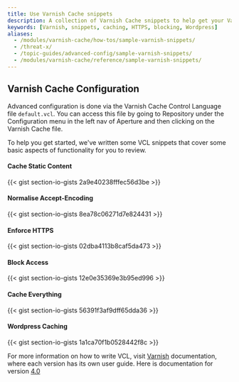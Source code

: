 ```yaml
---
title: Use Varnish Cache snippets
description: A collection of Varnish Cache snippets to help get your Varnish Cache proxy up and running.
keywords: [Varnish, snippets, caching, HTTPS, blocking, Wordpress]
aliases:
  - /modules/varnish-cache/how-tos/sample-varnish-snippets/
  - /threat-x/
  - /topic-guides/advanced-config/sample-varnish-snippets/
  - /modules/varnish-cache/reference/sample-varnish-snippets/
---
```


## Varnish Cache Configuration

Advanced configuration is done via the Varnish Cache Control Language file `default.vcl`. You can access this file by going to Repository under the Configuration menu in the left nav of Aperture and then clicking on the Varnish Cache file.

To help you get started, we've written some VCL snippets that cover some basic aspects of functionality for you to review.

#### Cache Static Content

{{< gist section-io-gists 2a9e40238fffec56d3be >}}

#### Normalise Accept-Encoding

{{< gist section-io-gists 8ea78c06271d7e824431 >}}

#### Enforce HTTPS

{{< gist section-io-gists 02dba4113b8caf5da473 >}}

#### Block Access

{{< gist section-io-gists 12e0e35369e3b95ed996 >}}

#### Cache Everything

{{< gist section-io-gists 56391f3af9dff65dda36 >}}

#### Wordpress Caching

{{< gist section-io-gists 1a1ca70f1b0528442f8c >}}

For more information on how to write VCL, visit [Varnish](https://www.varnish-cache.org) documentation, where each version has its own user guide. Here is documentation for version [4.0](https://www.varnish-cache.org/docs/4.0/users-guide/vcl.html)
